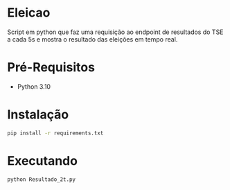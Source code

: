 # Eleicao
Script em python que faz uma requisição ao endpoint de resultados do TSE a cada 5s e mostra o resultado das eleições em tempo real.

# Pré-Requisitos
  * Python 3.10
# Instalação
  ```bash
  pip install -r requirements.txt
  ```
# Executando
  ```bash
  python Resultado_2t.py
  ```
